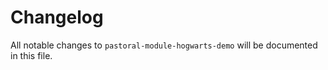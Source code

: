 # Changelog

All notable changes to `pastoral-module-hogwarts-demo` will be documented in this file.
